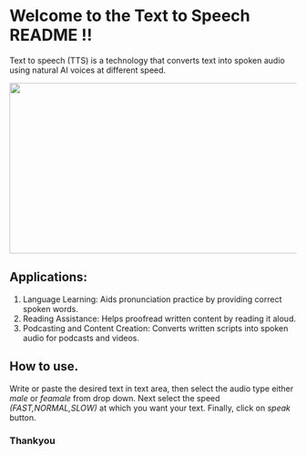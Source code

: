 # Welcome to the Text to Speech README !!

Text to speech (TTS) is a technology that converts text into spoken audio using natural AI voices at different speed. 


<img src="https://github.com/Harshita1375/Text_to_Speech/assets/121236973/0eee01ca-a1c1-4bcf-830b-de4951b95d97" width="580" height="300"/>

## Applications:

1. Language Learning: Aids pronunciation practice by providing correct spoken words.
2. Reading Assistance: Helps proofread written content by reading it aloud.
3. Podcasting and Content Creation: Converts written scripts into spoken audio for podcasts and videos.

## How to use.

Write or paste the desired text in text area, then select the audio type  either *male* or *feamale* from drop down. Next select the speed *(FAST,NORMAL,SLOW)* at which you want your text. Finally, click on *speak* button.

### Thankyou
